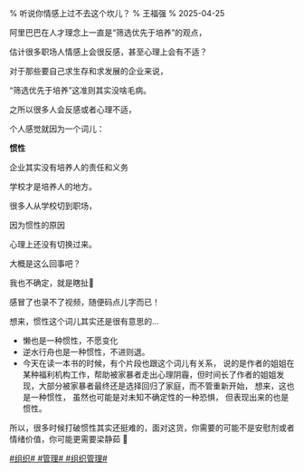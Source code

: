 % 听说你情感上过不去这个坎儿？
% 王福强
% 2025-04-25


阿里巴巴在人才理念上一直是“筛选优先于培养”的观点，

估计很多职场人情感上会很反感，甚至心理上会有不适？

对于那些要自己求生存和求发展的企业来说，

“筛选优先于培养”这准则其实没啥毛病。

之所以很多人会反感或者心理不适，

个人感觉就因为一个词儿： 

**惯性**

企业其实没有培养人的责任和义务

学校才是培养人的地方。

很多人从学校切到职场，

因为惯性的原因

心理上还没有切换过来。

大概是这么回事吧？ 

我也不确定，就是瞎扯🤣

感冒了也录不了视频，随便码点儿字而已！

想来，惯性这个词儿其实还是很有意思的...

- 懒也是一种惯性，不愿变化
- 逆水行舟也是一种惯性，不进则退。
- 今天在读一本书的时候，有个片段也跟这个词儿有关系， 说的是作者的姐姐在某种福利机构工作，帮助被家暴者走出心理阴霾，但时间长了作者的姐姐发现，大部分被家暴者最终还是选择回归了家庭，而不管重新开始， 想来，这也是一种惯性， 虽然也可能是对未知不确定性的一种恐惧， 但表现出来的也是惯性。

所以，很多时候打破惯性其实还挺难的，面对这货，你需要的可能不是安慰剂或者情绪价值，你可能更需要梁静茹 🤣

[#组织# #管理# #组织管理#](https://afoo.me/mgmt.html)



